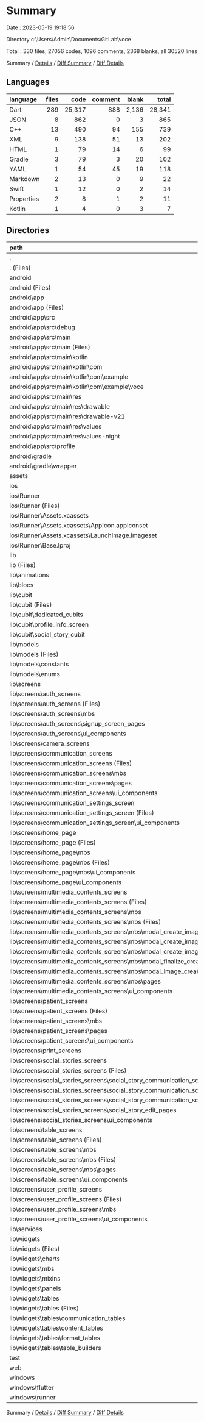 # Summary

Date : 2023-05-19 19:18:56

Directory c:\\Users\\Admin\\Documents\\GitLab\\voce

Total : 330 files,  27056 codes, 1096 comments, 2368 blanks, all 30520 lines

Summary / [Details](details.md) / [Diff Summary](diff.md) / [Diff Details](diff-details.md)

## Languages
| language | files | code | comment | blank | total |
| :--- | ---: | ---: | ---: | ---: | ---: |
| Dart | 289 | 25,317 | 888 | 2,136 | 28,341 |
| JSON | 8 | 862 | 0 | 3 | 865 |
| C++ | 13 | 490 | 94 | 155 | 739 |
| XML | 9 | 138 | 51 | 13 | 202 |
| HTML | 1 | 79 | 14 | 6 | 99 |
| Gradle | 3 | 79 | 3 | 20 | 102 |
| YAML | 1 | 54 | 45 | 19 | 118 |
| Markdown | 2 | 13 | 0 | 9 | 22 |
| Swift | 1 | 12 | 0 | 2 | 14 |
| Properties | 2 | 8 | 1 | 2 | 11 |
| Kotlin | 1 | 4 | 0 | 3 | 7 |

## Directories
| path | files | code | comment | blank | total |
| :--- | ---: | ---: | ---: | ---: | ---: |
| . | 330 | 27,056 | 1,096 | 2,368 | 30,520 |
| . (Files) | 2 | 64 | 45 | 26 | 135 |
| android | 14 | 207 | 53 | 36 | 296 |
| android (Files) | 4 | 75 | 0 | 10 | 85 |
| android\\app | 9 | 127 | 52 | 25 | 204 |
| android\\app (Files) | 1 | 46 | 3 | 11 | 60 |
| android\\app\\src | 8 | 81 | 49 | 14 | 144 |
| android\\app\\src\\debug | 1 | 4 | 3 | 1 | 8 |
| android\\app\\src\\main | 6 | 73 | 43 | 12 | 128 |
| android\\app\\src\\main (Files) | 1 | 43 | 11 | 3 | 57 |
| android\\app\\src\\main\\kotlin | 1 | 4 | 0 | 3 | 7 |
| android\\app\\src\\main\\kotlin\\com | 1 | 4 | 0 | 3 | 7 |
| android\\app\\src\\main\\kotlin\\com\\example | 1 | 4 | 0 | 3 | 7 |
| android\\app\\src\\main\\kotlin\\com\\example\\voce | 1 | 4 | 0 | 3 | 7 |
| android\\app\\src\\main\\res | 4 | 26 | 32 | 6 | 64 |
| android\\app\\src\\main\\res\\drawable | 1 | 4 | 7 | 2 | 13 |
| android\\app\\src\\main\\res\\drawable-v21 | 1 | 4 | 7 | 2 | 13 |
| android\\app\\src\\main\\res\\values | 1 | 9 | 9 | 1 | 19 |
| android\\app\\src\\main\\res\\values-night | 1 | 9 | 9 | 1 | 19 |
| android\\app\\src\\profile | 1 | 4 | 3 | 1 | 8 |
| android\\gradle | 1 | 5 | 1 | 1 | 7 |
| android\\gradle\\wrapper | 1 | 5 | 1 | 1 | 7 |
| assets | 4 | 655 | 0 | 0 | 655 |
| ios | 7 | 222 | 2 | 9 | 233 |
| ios\\Runner | 7 | 222 | 2 | 9 | 233 |
| ios\\Runner (Files) | 2 | 13 | 0 | 3 | 16 |
| ios\\Runner\\Assets.xcassets | 3 | 148 | 0 | 4 | 152 |
| ios\\Runner\\Assets.xcassets\\AppIcon.appiconset | 1 | 122 | 0 | 1 | 123 |
| ios\\Runner\\Assets.xcassets\\LaunchImage.imageset | 2 | 26 | 0 | 3 | 29 |
| ios\\Runner\\Base.lproj | 2 | 61 | 2 | 2 | 65 |
| lib | 288 | 25,303 | 878 | 2,129 | 28,310 |
| lib (Files) | 1 | 41 | 1 | 4 | 46 |
| lib\\animations | 2 | 23 | 0 | 8 | 31 |
| lib\\blocs | 8 | 912 | 40 | 107 | 1,059 |
| lib\\cubit | 74 | 3,302 | 94 | 753 | 4,149 |
| lib\\cubit (Files) | 50 | 2,410 | 91 | 536 | 3,037 |
| lib\\cubit\\dedicated_cubits | 12 | 303 | 2 | 94 | 399 |
| lib\\cubit\\profile_info_screen | 2 | 50 | 0 | 16 | 66 |
| lib\\cubit\\social_story_cubit | 10 | 539 | 1 | 107 | 647 |
| lib\\models | 32 | 1,033 | 42 | 173 | 1,248 |
| lib\\models (Files) | 22 | 977 | 42 | 162 | 1,181 |
| lib\\models\\constants | 1 | 6 | 0 | 2 | 8 |
| lib\\models\\enums | 9 | 50 | 0 | 9 | 59 |
| lib\\screens | 97 | 13,567 | 504 | 601 | 14,672 |
| lib\\screens\\auth_screens | 11 | 1,530 | 13 | 73 | 1,616 |
| lib\\screens\\auth_screens (Files) | 3 | 514 | 1 | 31 | 546 |
| lib\\screens\\auth_screens\\mbs | 4 | 484 | 0 | 28 | 512 |
| lib\\screens\\auth_screens\\signup_screen_pages | 3 | 462 | 12 | 10 | 484 |
| lib\\screens\\auth_screens\\ui_components | 1 | 70 | 0 | 4 | 74 |
| lib\\screens\\camera_screens | 1 | 52 | 3 | 9 | 64 |
| lib\\screens\\communication_screens | 15 | 1,874 | 120 | 105 | 2,099 |
| lib\\screens\\communication_screens (Files) | 3 | 442 | 54 | 24 | 520 |
| lib\\screens\\communication_screens\\mbs | 3 | 478 | 2 | 22 | 502 |
| lib\\screens\\communication_screens\\pages | 2 | 272 | 3 | 18 | 293 |
| lib\\screens\\communication_screens\\ui_components | 7 | 682 | 61 | 41 | 784 |
| lib\\screens\\communication_settings_screen | 4 | 539 | 58 | 21 | 618 |
| lib\\screens\\communication_settings_screen (Files) | 1 | 85 | 0 | 5 | 90 |
| lib\\screens\\communication_settings_screen\\ui_components | 3 | 454 | 58 | 16 | 528 |
| lib\\screens\\home_page | 6 | 876 | 7 | 35 | 918 |
| lib\\screens\\home_page (Files) | 1 | 389 | 5 | 10 | 404 |
| lib\\screens\\home_page\\mbs | 3 | 347 | 2 | 17 | 366 |
| lib\\screens\\home_page\\mbs (Files) | 2 | 298 | 2 | 10 | 310 |
| lib\\screens\\home_page\\mbs\\ui_components | 1 | 49 | 0 | 7 | 56 |
| lib\\screens\\home_page\\ui_components | 2 | 140 | 0 | 8 | 148 |
| lib\\screens\\multimedia_contents_screens | 15 | 1,839 | 59 | 77 | 1,975 |
| lib\\screens\\multimedia_contents_screens (Files) | 1 | 177 | 6 | 5 | 188 |
| lib\\screens\\multimedia_contents_screens\\mbs | 9 | 1,253 | 49 | 43 | 1,345 |
| lib\\screens\\multimedia_contents_screens\\mbs (Files) | 2 | 347 | 3 | 5 | 355 |
| lib\\screens\\multimedia_contents_screens\\mbs\\modal_create_image | 3 | 371 | 41 | 19 | 431 |
| lib\\screens\\multimedia_contents_screens\\mbs\\modal_create_image (Files) | 1 | 152 | 38 | 8 | 198 |
| lib\\screens\\multimedia_contents_screens\\mbs\\modal_create_image\\pages | 2 | 219 | 3 | 11 | 233 |
| lib\\screens\\multimedia_contents_screens\\mbs\\modal_finalize_creation | 1 | 129 | 2 | 7 | 138 |
| lib\\screens\\multimedia_contents_screens\\mbs\\modal_image_creation_fault | 1 | 88 | 0 | 5 | 93 |
| lib\\screens\\multimedia_contents_screens\\mbs\\pages | 2 | 318 | 3 | 7 | 328 |
| lib\\screens\\multimedia_contents_screens\\ui_components | 5 | 409 | 4 | 29 | 442 |
| lib\\screens\\patient_screens | 11 | 1,432 | 2 | 51 | 1,485 |
| lib\\screens\\patient_screens (Files) | 1 | 136 | 0 | 5 | 141 |
| lib\\screens\\patient_screens\\mbs | 2 | 341 | 2 | 11 | 354 |
| lib\\screens\\patient_screens\\pages | 3 | 242 | 0 | 11 | 253 |
| lib\\screens\\patient_screens\\ui_components | 5 | 713 | 0 | 24 | 737 |
| lib\\screens\\print_screens | 1 | 148 | 22 | 17 | 187 |
| lib\\screens\\social_stories_screens | 14 | 2,534 | 57 | 108 | 2,699 |
| lib\\screens\\social_stories_screens (Files) | 4 | 812 | 22 | 29 | 863 |
| lib\\screens\\social_stories_screens\\social_story_communication_screens | 4 | 498 | 4 | 30 | 532 |
| lib\\screens\\social_stories_screens\\social_story_communication_screens (Files) | 3 | 417 | 4 | 25 | 446 |
| lib\\screens\\social_stories_screens\\social_story_communication_screens\\ui_components | 1 | 81 | 0 | 5 | 86 |
| lib\\screens\\social_stories_screens\\social_story_edit_pages | 3 | 637 | 25 | 23 | 685 |
| lib\\screens\\social_stories_screens\\ui_components | 3 | 587 | 6 | 26 | 619 |
| lib\\screens\\table_screens | 14 | 2,328 | 159 | 83 | 2,570 |
| lib\\screens\\table_screens (Files) | 3 | 723 | 106 | 25 | 854 |
| lib\\screens\\table_screens\\mbs | 4 | 921 | 42 | 30 | 993 |
| lib\\screens\\table_screens\\mbs (Files) | 1 | 279 | 5 | 11 | 295 |
| lib\\screens\\table_screens\\mbs\\pages | 3 | 642 | 37 | 19 | 698 |
| lib\\screens\\table_screens\\ui_components | 7 | 684 | 11 | 28 | 723 |
| lib\\screens\\user_profile_screens | 5 | 415 | 4 | 22 | 441 |
| lib\\screens\\user_profile_screens (Files) | 1 | 90 | 3 | 5 | 98 |
| lib\\screens\\user_profile_screens\\mbs | 1 | 62 | 0 | 7 | 69 |
| lib\\screens\\user_profile_screens\\ui_components | 3 | 263 | 1 | 10 | 274 |
| lib\\services | 4 | 477 | 64 | 91 | 632 |
| lib\\widgets | 70 | 5,948 | 133 | 392 | 6,473 |
| lib\\widgets (Files) | 30 | 2,292 | 80 | 183 | 2,555 |
| lib\\widgets\\charts | 3 | 674 | 1 | 28 | 703 |
| lib\\widgets\\mbs | 5 | 515 | 5 | 28 | 548 |
| lib\\widgets\\mixins | 1 | 9 | 0 | 3 | 12 |
| lib\\widgets\\panels | 6 | 564 | 2 | 24 | 590 |
| lib\\widgets\\tables | 25 | 1,894 | 45 | 126 | 2,065 |
| lib\\widgets\\tables (Files) | 1 | 33 | 0 | 2 | 35 |
| lib\\widgets\\tables\\communication_tables | 6 | 609 | 14 | 54 | 677 |
| lib\\widgets\\tables\\content_tables | 6 | 621 | 13 | 29 | 663 |
| lib\\widgets\\tables\\format_tables | 6 | 483 | 18 | 29 | 530 |
| lib\\widgets\\tables\\table_builders | 6 | 148 | 0 | 12 | 160 |
| test | 1 | 14 | 10 | 7 | 31 |
| web | 2 | 102 | 14 | 7 | 123 |
| windows | 12 | 489 | 94 | 154 | 737 |
| windows\\flutter | 2 | 14 | 9 | 11 | 34 |
| windows\\runner | 10 | 475 | 85 | 143 | 703 |

Summary / [Details](details.md) / [Diff Summary](diff.md) / [Diff Details](diff-details.md)